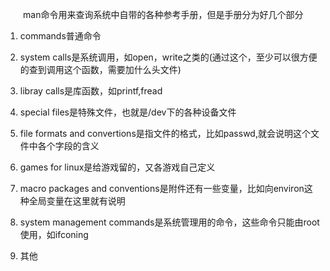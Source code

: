 &emsp;&emsp;man命令用来查询系统中自带的各种参考手册，但是手册分为好几个部分


1. commands普通命令

2. system calls是系统调用，如open，write之类的(通过这个，至少可以很方便的查到调用这个函数，需要加什么头文件)

3. libray calls是库函数，如printf,fread

4. special files是特殊文件，也就是/dev下的各种设备文件

5. file formats and convertions是指文件的格式，比如passwd,就会说明这个文件中各个字段的含义

6. games for linux是给游戏留的，又各游戏自己定义

7. macro packages and conventions是附件还有一些变量，比如向environ这种全局变量在这里就有说明

8. system management commands是系统管理用的命令，这些命令只能由root使用，如ifconing

9. 其他